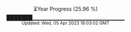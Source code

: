 <p align="center">
⏳Year Progress (25.96 %) <br>
███████▁▁▁▁▁▁▁▁▁▁▁▁▁▁▁▁▁▁▁▁▁▁▁ <br>
<sub>Updated: Wed, 05 Apr 2023 18:03:02 GMT</sub>
</p>

